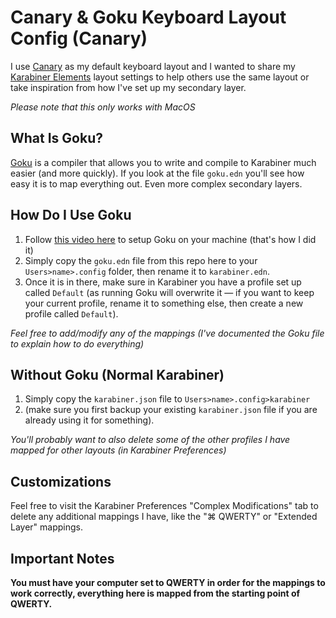 # Canary & Goku Keyboard Layout Config (Canary)
I use [Canary](https://github.com/Apsu/Canary) as my default keyboard layout and I wanted to share my [Karabiner Elements](https://karabiner-elements.pqrs.org/) layout settings to help others use the same layout or take inspiration from how I've set up my secondary layer.

*Please note that this only works with MacOS*

## What Is Goku?
[Goku](https://github.com/yqrashawn/GokuRakuJoudo) is a compiler that allows you to write and compile to Karabiner much easier (and more quickly). If you look at the file `goku.edn` you'll see how easy it is to map everything out. Even more complex secondary layers.

## How Do I Use Goku
1. Follow [this video here](https://www.youtube.com/watch?v=vysHEYTp0H4) to setup Goku on your machine (that's how I did it)
2. Simply copy the `goku.edn` file from this repo here to your `Users>name>.config` folder, then rename it to `karabiner.edn`.
3. Once it is in there, make sure in Karabiner you have a profile set up called `Default` (as running Goku will overwrite it — if you want to keep your current profile, rename it to something else, then create a new profile called `Default`).

*Feel free to add/modify any of the mappings (I've documented the Goku file to explain how to do everything)*

## Without Goku (Normal Karabiner)
1. Simply copy the `karabiner.json` file to `Users>name>.config>karabiner`
2. (make sure you first backup your existing `karabiner.json` file if you are already using it for something).

*You'll probably want to also delete some of the other profiles I have mapped for other layouts (in Karabiner Preferences)*

## Customizations
Feel free to visit the Karabiner Preferences "Complex Modifications" tab to delete any additional mappings I have, like the "⌘ QWERTY" or "Extended Layer" mappings.

## Important Notes
**You must have your computer set to QWERTY in order for the mappings to work correctly, everything here is mapped from the starting point of QWERTY.**
